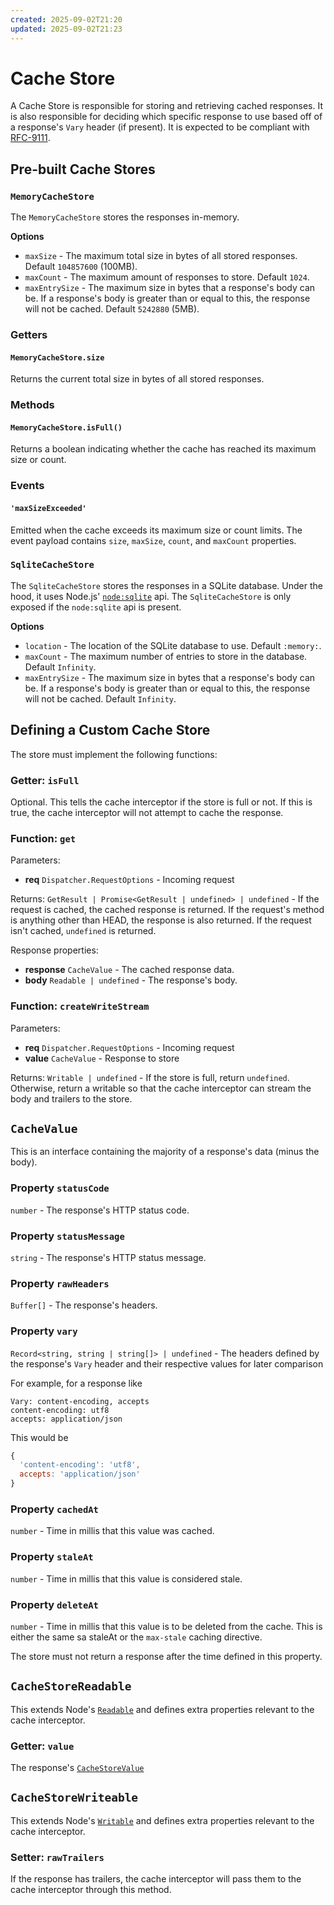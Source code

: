 ```yaml
---
created: 2025-09-02T21:20
updated: 2025-09-02T21:23
---
```

# Cache Store

A Cache Store is responsible for storing and retrieving cached responses.
It is also responsible for deciding which specific response to use based off of
a response's `Vary` header (if present). It is expected to be compliant with
[RFC-9111](https://www.rfc-editor.org/rfc/rfc9111.html).

## Pre-built Cache Stores

### `MemoryCacheStore`

The `MemoryCacheStore` stores the responses in-memory.

**Options**

- `maxSize` - The maximum total size in bytes of all stored responses. Default `104857600` (100MB).
- `maxCount` - The maximum amount of responses to store. Default `1024`.
- `maxEntrySize` - The maximum size in bytes that a response's body can be. If a response's body is greater than or equal to this, the response will not be cached. Default `5242880` (5MB).

### Getters

#### `MemoryCacheStore.size`

Returns the current total size in bytes of all stored responses.

### Methods

#### `MemoryCacheStore.isFull()`

Returns a boolean indicating whether the cache has reached its maximum size or count.

### Events

#### `'maxSizeExceeded'`

Emitted when the cache exceeds its maximum size or count limits. The event payload contains `size`, `maxSize`, `count`, and `maxCount` properties.


### `SqliteCacheStore`

The `SqliteCacheStore` stores the responses in a SQLite database.
Under the hood, it uses Node.js' [`node:sqlite`](https://nodejs.org/api/sqlite.html) api.
The `SqliteCacheStore` is only exposed if the `node:sqlite` api is present.

**Options**

- `location` - The location of the SQLite database to use. Default `:memory:`.
- `maxCount` - The maximum number of entries to store in the database. Default `Infinity`.
- `maxEntrySize` - The maximum size in bytes that a response's body can be. If a response's body is greater than or equal to this, the response will not be cached. Default `Infinity`.

## Defining a Custom Cache Store

The store must implement the following functions:

### Getter: `isFull`

Optional. This tells the cache interceptor if the store is full or not. If this is true,
the cache interceptor will not attempt to cache the response.

### Function: `get`

Parameters:

* **req** `Dispatcher.RequestOptions` - Incoming request

Returns: `GetResult | Promise<GetResult | undefined> | undefined` - If the request is cached, the cached response is returned. If the request's method is anything other than HEAD, the response is also returned.
If the request isn't cached, `undefined` is returned.

Response properties:

* **response** `CacheValue` - The cached response data.
* **body** `Readable | undefined` - The response's body.

### Function: `createWriteStream`

Parameters:

* **req** `Dispatcher.RequestOptions` - Incoming request
* **value** `CacheValue` - Response to store

Returns: `Writable | undefined` - If the store is full, return `undefined`. Otherwise, return a writable so that the cache interceptor can stream the body and trailers to the store.

## `CacheValue`

This is an interface containing the majority of a response's data (minus the body).

### Property `statusCode`

`number` - The response's HTTP status code.

### Property `statusMessage`

`string` - The response's HTTP status message.

### Property `rawHeaders`

`Buffer[]` - The response's headers.

### Property `vary`

`Record<string, string | string[]> | undefined` - The headers defined by the response's `Vary` header
and their respective values for later comparison

For example, for a response like
```
Vary: content-encoding, accepts
content-encoding: utf8
accepts: application/json
```

This would be
```js
{
  'content-encoding': 'utf8',
  accepts: 'application/json'
}
```

### Property `cachedAt`

`number` - Time in millis that this value was cached.

### Property `staleAt`

`number` - Time in millis that this value is considered stale.

### Property `deleteAt`

`number` - Time in millis that this value is to be deleted from the cache. This
is either the same sa staleAt or the `max-stale` caching directive.

The store must not return a response after the time defined in this property.

## `CacheStoreReadable`

This extends Node's [`Readable`](https://nodejs.org/api/stream.html#class-streamreadable)
and defines extra properties relevant to the cache interceptor.

### Getter: `value`

The response's [`CacheStoreValue`](/docs/docs/api/CacheStore.md#cachestorevalue)

## `CacheStoreWriteable`

This extends Node's [`Writable`](https://nodejs.org/api/stream.html#class-streamwritable)
and defines extra properties relevant to the cache interceptor.

### Setter: `rawTrailers`

If the response has trailers, the cache interceptor will pass them to the cache
interceptor through this method.
